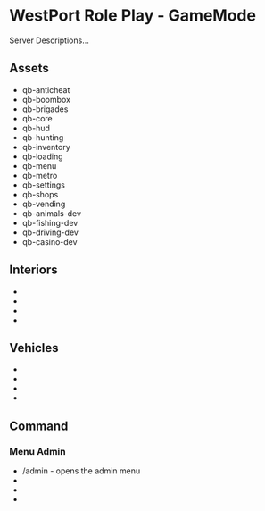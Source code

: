 # WestPort Role Play - GameMode
Server Descriptions...
## Assets
- qb-anticheat
- qb-boombox
- qb-brigades
- qb-core
- qb-hud
- qb-hunting
- qb-inventory
- qb-loading
- qb-menu
- qb-metro
- qb-settings
- qb-shops
- qb-vending
- qb-animals-dev
- qb-fishing-dev
- qb-driving-dev
- qb-casino-dev
## Interiors
- 
- 
- 
- 
## Vehicles
- 
- 
- 
- 

## Command
### Menu Admin
- /admin - opens the admin menu
- 
- 
- 

